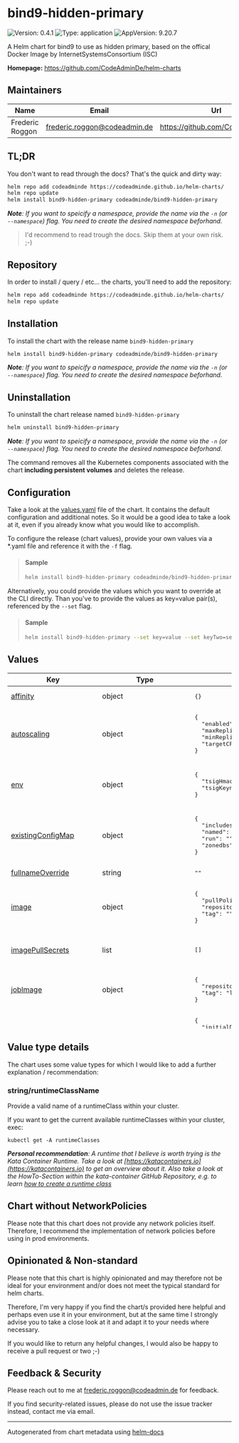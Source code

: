 

# bind9-hidden-primary

![Version: 0.4.1](https://img.shields.io/badge/Version-0.4.1-informational?style=flat-square) ![Type: application](https://img.shields.io/badge/Type-application-informational?style=flat-square) ![AppVersion: 9.20.7](https://img.shields.io/badge/AppVersion-9.20.7-informational?style=flat-square)

A Helm chart for bind9 to use as hidden primary, based on the offical Docker Image by InternetSystemsConsortium (ISC)

**Homepage:** <https://github.com/CodeAdminDe/helm-charts>

## Maintainers

| Name | Email | Url |
| ---- | ------ | --- |
| Frederic Roggon | <frederic.roggon@codeadmin.de> | <https://github.com/CodeAdminDe> |

## TL;DR

You don't want to read through the docs? That's the quick and dirty way:

```bash
helm repo add codeadminde https://codeadminde.github.io/helm-charts/
helm repo update
helm install bind9-hidden-primary codeadminde/bind9-hidden-primary
```
_**Note**: If you want to speicify a namespace, provide the name via the `-n` (or `--namespace`) flag. You need to create the desired namespace beforhand._

> I'd recommend to read trough the docs. Skip them at your own risk. ;-)

## Repository

In order to install / query / etc... the charts, you'll need to add the repository:

```bash
helm repo add codeadminde https://codeadminde.github.io/helm-charts/
helm repo update
```

## Installation

To install the chart with the release name `bind9-hidden-primary`

```bash
helm install bind9-hidden-primary codeadminde/bind9-hidden-primary
```
_**Note**: If you want to speicify a namespace, provide the name via the `-n` (or `--namespace`) flag. You need to create the desired namespace beforhand._

## Uninstallation

To uninstall the chart release named `bind9-hidden-primary`

```bash
helm uninstall bind9-hidden-primary
```
_**Note**: If you want to speicify a namespace, provide the name via the `-n` (or `--namespace`) flag. You need to create the desired namespace beforhand._

The command removes all the Kubernetes components associated with the chart **including persistent volumes** and deletes the release.

## Configuration

Take a look at the [values.yaml](./values.yaml) file of the chart. It contains the default configuration and additional notes.
So it would be a good idea to take a look at it, even if you already know what you would like to accomplish.

To configure the release (chart values), provide your own values via a *.yaml file and reference it with the `-f` flag.

> #### Sample
>
> ```bash
> helm install bind9-hidden-primary codeadminde/bind9-hidden-primary -f values.yaml
> ```

Alternatively, you could provide the values which you want to override at the CLI directly. Than you've to provide the values as key=value pair(s), referenced by the `--set` flag.

> #### Sample
>
> ```bash
> helm install bind9-hidden-primary --set key=value --set keyTwo=secondValue codeadminde/bind9-hidden-primary
> ```

## Values

<table height="800px" >
	<thead>
		<th>Key</th>
		<th>Type</th>
		<th>Default</th>
		<th>Description</th>
	</thead>
	<tbody>
		<tr>
			<td id="affinity"><a href="./values.yaml#L240">affinity</a></td>
			<td>
object
</td>
			<td>
				<div style="max-width: 300px;">
<pre lang="json">
{}
</pre>
</div>
			</td>
			<td></td>
		</tr>
		<tr>
			<td id="autoscaling"><a href="./values.yaml#L216">autoscaling</a></td>
			<td>
object
</td>
			<td>
				<div style="max-width: 300px;">
<pre lang="json">
{
  "enabled": false,
  "maxReplicas": 100,
  "minReplicas": 1,
  "targetCPUUtilizationPercentage": 80
}
</pre>
</div>
			</td>
			<td>This section is for setting up autoscaling more information can be found here: https://kubernetes.io/docs/concepts/workloads/autoscaling/</td>
		</tr>
		<tr>
			<td id="env"><a href="./values.yaml#L106">env</a></td>
			<td>
object
</td>
			<td>
				<div style="max-width: 300px;">
<pre lang="json">
{
  "tsigHmacFunc": "HMAC-SHA512",
  "tsigKeyname": "rndc-allow-transfer-tsigkey"
}
</pre>
</div>
			</td>
			<td>This configures the TSIG Key HMAC algo and Key Name which will be used within the configuration of bind9. Usually, you won't need to change these defaults. General details about the TSIG implementation could be found at: https://www.isc.org/docs/2021-bind-mgmt-05-webinar.pdf</td>
		</tr>
		<tr>
			<td id="existingConfigMap"><a href="./values.yaml#L178">existingConfigMap</a></td>
			<td>
object
</td>
			<td>
				<div style="max-width: 300px;">
<pre lang="json">
{
  "includes": "",
  "named": "",
  "run": "",
  "zonedbs": ""
}
</pre>
</div>
			</td>
			<td>Provide your own includes.d/, named.conf and/or entrypoint configMap to override chart-included configurations.</td>
		</tr>
		<tr>
			<td id="fullnameOverride"><a href="./values.yaml#L41">fullnameOverride</a></td>
			<td>
string
</td>
			<td>
				<div style="max-width: 300px;">
<pre lang="json">
""
</pre>
</div>
			</td>
			<td></td>
		</tr>
		<tr>
			<td id="image"><a href="./values.yaml#L25">image</a></td>
			<td>
object
</td>
			<td>
				<div style="max-width: 300px;">
<pre lang="json">
{
  "pullPolicy": "IfNotPresent",
  "repository": "internetsystemsconsortium/bind9",
  "tag": ""
}
</pre>
</div>
			</td>
			<td>This sets the container image more information can be found here: https://kubernetes.io/docs/concepts/containers/images/ Override the image tag, whose default is the chart appVersion.</td>
		</tr>
		<tr>
			<td id="imagePullSecrets"><a href="./values.yaml#L37">imagePullSecrets</a></td>
			<td>
list
</td>
			<td>
				<div style="max-width: 300px;">
<pre lang="json">
[]
</pre>
</div>
			</td>
			<td>This is for the secrets for pulling an image from a private repository more information can be found here: https://kubernetes.io/docs/tasks/configure-pod-container/pull-image-private-registry/</td>
		</tr>
		<tr>
			<td id="jobImage"><a href="./values.yaml#L32">jobImage</a></td>
			<td>
object
</td>
			<td>
				<div style="max-width: 300px;">
<pre lang="json">
{
  "repository": "ghcr.io/codeadminde/bind9-kubectl",
  "tag": "latest"
}
</pre>
</div>
			</td>
			<td>This sets the job container image to use. The image needs kubectl and bind9 already present in order to fullfill it's job and to be used with a restricted namespace policy.</td>
		</tr>
		<tr>
			<td id="livenessProbe"><a href="./values.yaml#L200">livenessProbe</a></td>
			<td>
object
</td>
			<td>
				<div style="max-width: 300px;">
<pre lang="json">
{
  "initialDelaySeconds": 5,
  "periodSeconds": 10,
  "tcpSocket": {
    "port": 5353
  }
}
</pre>
</div>
			</td>
			<td>This is to setup the liveness probe. By default, we're using the tcpSocket to provide the liveness state. More information can be found here: https://kubernetes.io/docs/tasks/configure-pod-container/configure-liveness-readiness-startup-probes/</td>
		</tr>
		<tr>
			<td id="nameOverride"><a href="./values.yaml#L40">nameOverride</a></td>
			<td>
string
</td>
			<td>
				<div style="max-width: 300px;">
<pre lang="json">
""
</pre>
</div>
			</td>
			<td>This is to override the chart name.</td>
		</tr>
		<tr>
			<td id="nodeSelector"><a href="./values.yaml#L236">nodeSelector</a></td>
			<td>
object
</td>
			<td>
				<div style="max-width: 300px;">
<pre lang="json">
{}
</pre>
</div>
			</td>
			<td></td>
		</tr>
		<tr>
			<td id="persistence"><a href="./values.yaml#L165">persistence</a></td>
			<td>
object
</td>
			<td>
				<div style="max-width: 300px;">
<pre lang="json">
{
  "accessModes": [
    "ReadWriteOnce"
  ],
  "cacheDirSizeLimit": "500Mi",
  "emptyDirSizeLimit": "500Mi",
  "enabled": true,
  "size": "1Gi",
  "storageClass": "longhorn"
}
</pre>
</div>
			</td>
			<td>This configures the persistens of your release. The bind9 service uses persistent storage to save it's current zone database and to ensure all running containers does share the same details. See values.yaml for a detailed sample.</td>
		</tr>
		<tr>
			<td id="podAnnotations"><a href="./values.yaml#L57">podAnnotations</a></td>
			<td>
object
</td>
			<td>
				<div style="max-width: 300px;">
<pre lang="json">
{}
</pre>
</div>
			</td>
			<td>This is for setting Kubernetes Annotations to a Pod. For more information checkout: https://kubernetes.io/docs/concepts/overview/working-with-objects/annotations/</td>
		</tr>
		<tr>
			<td id="podLabels"><a href="./values.yaml#L60">podLabels</a></td>
			<td>
object
</td>
			<td>
				<div style="max-width: 300px;">
<pre lang="json">
{}
</pre>
</div>
			</td>
			<td>This is for setting Kubernetes Labels to a Pod. For more information checkout: https://kubernetes.io/docs/concepts/overview/working-with-objects/labels/</td>
		</tr>
		<tr>
			<td id="podSecurityContext"><a href="./values.yaml#L64">podSecurityContext</a></td>
			<td>
object
</td>
			<td>
				<div style="max-width: 300px;">
<pre lang="json">
{
  "fsGroup": 1000
}
</pre>
</div>
			</td>
			<td>This is for the pod-level security attributes and common container settings. More information: https://kubernetes.io/docs/tasks/configure-pod-container/security-context/</td>
		</tr>
		<tr>
			<td id="providerPrimaryAclIpList"><a href="./values.yaml#L116">providerPrimaryAclIpList</a></td>
			<td>
string
</td>
			<td>
				<div style="max-width: 300px;">
<pre lang="json">
"127.0.0.1"
</pre>
</div>
			</td>
			<td>List of upstream dns servers that are allowed to query the hidden primary (AXFR requests) (Separator: ";"). Provide your providers upstream IP and/or IPs.</td>
		</tr>
		<tr>
			<td id="providerPrimaryIpList"><a href="./values.yaml#L112">providerPrimaryIpList</a></td>
			<td>
string
</td>
			<td>
				<div style="max-width: 300px;">
<pre lang="json">
"127.0.0.1"
</pre>
</div>
			</td>
			<td>List of upstream dns servers which gets notified (Separator: ";"). Provide your providers upstream IP and/or IPs.</td>
		</tr>
		<tr>
			<td id="proxyv2"><a href="./values.yaml#L123">proxyv2</a></td>
			<td>
object
</td>
			<td>
				<div style="max-width: 300px;">
<pre lang="json">
{
  "allowProxyIpList": "127.0.0.1/32",
  "enabled": false
}
</pre>
</div>
			</td>
			<td>EXPERIMENTAL => This feature is untested and / or unstable. Enable / Disable usage of proxyv2 protocol. WARNING: You should apply a custom NetworkPolicy to avoid spoofing, when using this feature! more details: https://kb.isc.org/docs/proxyv2-support-in-bind-9 <= EXPERIMENTAL</td>
		</tr>
		<tr>
			<td id="proxyv2--allowProxyIpList"><a href="./values.yaml#L127">proxyv2.allowProxyIpList</a></td>
			<td>
string
</td>
			<td>
				<div style="max-width: 300px;">
<pre lang="json">
"127.0.0.1/32"
</pre>
</div>
			</td>
			<td>List of addresses / networks which are allowed to send PROXYv2 headers. (Separator: ";") Provide your cluster ingress ips / range.</td>
		</tr>
		<tr>
			<td id="readinessProbe"><a href="./values.yaml#L209">readinessProbe</a></td>
			<td>
object
</td>
			<td>
				<div style="max-width: 300px;">
<pre lang="json">
{
  "initialDelaySeconds": 5,
  "periodSeconds": 10,
  "tcpSocket": {
    "port": 5353
  }
}
</pre>
</div>
			</td>
			<td>This is to setup the readiness probe. By default, we're using the tcpSocket to provide the readiness state. More information can be found here: https://kubernetes.io/docs/tasks/configure-pod-container/configure-liveness-readiness-startup-probes/</td>
		</tr>
		<tr>
			<td id="replicaCount"><a href="./values.yaml#L7">replicaCount</a></td>
			<td>
int
</td>
			<td>
				<div style="max-width: 300px;">
<pre lang="json">
1
</pre>
</div>
			</td>
			<td>This will set the replicaset count more information can be found here: https://kubernetes.io/docs/concepts/workloads/controllers/replicaset/ (Only replicaCount 1 supported)</td>
		</tr>
		<tr>
			<td id="resources"><a href="./values.yaml#L185">resources</a></td>
			<td>
object
</td>
			<td>
				<div style="max-width: 300px;">
<pre lang="json">
{}
</pre>
</div>
			</td>
			<td>Specify default resources for the</td>
		</tr>
		<tr>
			<td id="runtimeClass"><a href="./values.yaml#L96">runtimeClass</a></td>
			<td>
object
</td>
			<td>
				<div style="max-width: 300px;">
<pre lang="json">
{
  "jobs": "",
  "pods": "",
  "tests": ""
}
</pre>
</div>
			</td>
			<td>Set a RuntimeClass to execute the containers with a custom runtime configuration. Register a runtimeClass within your cluster beforehand.

<details>
<summary>Motivation (Expand)</summary>

> The container runtime configuration is used to run a Pod's containers. . . .
> For example, if part of your workload deserves a high level of information security assurance, you might choose to schedule those Pods so that they run in a container runtime that uses hardware virtualization.
> You'd then benefit from the extra isolation of the alternative runtime, at the expense of some additional overhead. . . .

<i>Source and more informations: https://kubernetes.io/docs/concepts/containers/runtime-class/ </i>

</details>
</td>
		</tr>
		<tr>
			<td id="runtimeClass--jobs"><a href="./values.yaml#L100">runtimeClass.jobs</a></td>
			<td>
<a href="#stringruntimeclassname" title="Click to get details">string/runtimeClassName</a>
</td>
			<td>
				<div style="max-width: 300px;">
<pre lang="json">
""
</pre>
</div>
			</td>
			<td>Sets the runtimeClass for the pods for the job execution. Takes the runtimeClass name, or "" (default).</td>
		</tr>
		<tr>
			<td id="runtimeClass--pods"><a href="./values.yaml#L98">runtimeClass.pods</a></td>
			<td>
<a href="#stringruntimeclassname" title="Click to get details">string/runtimeClassName</a>
</td>
			<td>
				<div style="max-width: 300px;">
<pre lang="json">
""
</pre>
</div>
			</td>
			<td>Sets the runtimeClass for the DaemonSet / ReplicaSet pods. Takes the runtimeClass name, or "" (default).</td>
		</tr>
		<tr>
			<td id="runtimeClass--tests"><a href="./values.yaml#L102">runtimeClass.tests</a></td>
			<td>
<a href="#stringruntimeclassname" title="Click to get details">string/runtimeClassName</a>
</td>
			<td>
				<div style="max-width: 300px;">
<pre lang="json">
""
</pre>
</div>
			</td>
			<td>Sets the runtimeClass for the containers which gets executed by the test hook. Takes the runtimeClass name, or "" (default).</td>
		</tr>
		<tr>
			<td id="securityContext"><a href="./values.yaml#L70">securityContext</a></td>
			<td>
object
</td>
			<td>
				<div style="max-width: 300px;">
<pre lang="json">
{
  "allowPrivilegeEscalation": false,
  "capabilities": {
    "drop": [
      "ALL"
    ]
  },
  "readOnlyRootFilesystem": true,
  "runAsNonRoot": true,
  "runAsUser": 1000,
  "seccompProfile": {
    "type": "RuntimeDefault"
  }
}
</pre>
</div>
			</td>
			<td>This is for the scurityContext at container level. Note that container settings do not affect the Pod's Volumes. More information: https://kubernetes.io/docs/tasks/configure-pod-container/security-context/#set-the-security-context-for-a-container</td>
		</tr>
		<tr>
			<td id="service"><a href="./values.yaml#L10">service</a></td>
			<td>
object
</td>
			<td>
				<div style="max-width: 300px;">
<pre lang="json">
{
  "externalTrafficPolicy": "Cluster",
  "port": 5353,
  "type": "ClusterIP"
}
</pre>
</div>
			</td>
			<td>This is for setting up a service more information can be found here: https://kubernetes.io/docs/concepts/services-networking/service/</td>
		</tr>
		<tr>
			<td id="serviceAccount"><a href="./values.yaml#L44">serviceAccount</a></td>
			<td>
object
</td>
			<td>
				<div style="max-width: 300px;">
<pre lang="json">
{
  "annotations": {},
  "automount": true,
  "create": true,
  "name": ""
}
</pre>
</div>
			</td>
			<td>This section builds out the service account more information can be found here: https://kubernetes.io/docs/concepts/security/service-accounts/</td>
		</tr>
		<tr>
			<td id="statisticsChannels"><a href="./values.yaml#L17">statisticsChannels</a></td>
			<td>
object
</td>
			<td>
				<div style="max-width: 300px;">
<pre lang="json">
{
  "enabled": false,
  "externalTrafficPolicy": "Cluster",
  "port": 8053,
  "type": "ClusterIP"
}
</pre>
</div>
			</td>
			<td>The statistics channel provides a XML and JSON (/json) HTTP endpoint to monitor bind. It is not protected. Use a reverse-proxy with basic-auth and ssl, if you want to expose it externally.</td>
		</tr>
		<tr>
			<td id="tolerations"><a href="./values.yaml#L238">tolerations</a></td>
			<td>
list
</td>
			<td>
				<div style="max-width: 300px;">
<pre lang="json">
[]
</pre>
</div>
			</td>
			<td></td>
		</tr>
		<tr>
			<td id="volumeMounts"><a href="./values.yaml#L231">volumeMounts</a></td>
			<td>
list
</td>
			<td>
				<div style="max-width: 300px;">
<pre lang="json">
[]
</pre>
</div>
			</td>
			<td>Additional volumeMounts on the output Deployment definition.</td>
		</tr>
		<tr>
			<td id="volumes"><a href="./values.yaml#L224">volumes</a></td>
			<td>
list
</td>
			<td>
				<div style="max-width: 300px;">
<pre lang="json">
[]
</pre>
</div>
			</td>
			<td>Additional volumes on the output Deployment definition.</td>
		</tr>
		<tr>
			<td id="zone"><a href="./values.yaml#L150">zone</a></td>
			<td>
object
</td>
			<td>
				<div style="max-width: 300px;">
<pre lang="json">
{
  "name": "myzone.sample-chart.example.com",
  "providerPrimaryNameservers": [
    "a.sample-chart.example.com",
    "b.sample-chart.example.com",
    "c.sample-chart.example.com"
  ],
  "soa": {
    "hostmasterMail": "hostmaster.example.com",
    "nsHostname": "ns1"
  },
  "spfTxtRecordValue": "v=spf1 -all"
}
</pre>
</div>
			</td>
			<td>Zone details Provide your zone details to configure the nameserver to match our needs.

<details>
<summary> Object param description (Expand)</summary>

```
zone:
  name: Name of the zone that this bind deployment is authorative hidden primary
  soa:
    nsHostname: nameserver hostname for soa record... just use whatever you like, it does not need to be resolvable.
    hostmasterMail: The mail that you like to publish withn the soa record. replace the @-sign by a dot, like: hostmaster@example.com -> hostmaster.example.com
  spfTxtRecordValue: We set the SPF record to disallow all servers sending mails with this domain. You could overwirte it as you wish.
  providerPrimaryNameservers: Provide a list of nameservers that are resposible for the zone. These are typically the providers primary nameservers.
    - ns1.provider.tld
    - ns2.provider.tld
```

</details>
</td>
		</tr>
	</tbody>
</table>

## Value type details

The chart uses some value types for which I would like to add a further explanation / recommendation:

### string/runtimeClassName

Provide a valid name of a runtimeClass within your cluster.

If you want to get the current available runtimeClasses within your cluster, exec:

```
kubectl get -A runtimeClasses
```

_**Personal recommendation**: A runtime that I believe is worth trying is the Kata Container Runtime.
Take a look at [https://katacontainers.io](https://katacontainers.io) to get an overview about it.
Also take a look at the HowTo-Section within the kata-container GitHub Repository,
e.g. to learn [how to create a runtime class](https://github.com/kata-containers/kata-containers/blob/main/docs/how-to/run-kata-with-k8s.md#create-runtime-class-for-kata-containers)_

## Chart without NetworkPolicies

Please note that this chart does not provide any network policies itself.
Therefore, I recommend the implementation of network policies before using in prod environments.

## Opinionated & Non-standard

Please note that this chart is highly opinionated and may therefore not be ideal for your environment and/or does not meet the typical standard for helm charts.

Therefore, I'm very happy if you find the chart/s provided here helpful and perhaps even use it in your environment,
but at the same time I strongly advise you to take a close look at it and adapt it to your needs where necessary.

If you would like to return any helpful changes, I would also be happy to receive a pull request or two ;-)

## Feedback & Security

Please reach out to me at frederic.roggon@codeadmin.de for feedback.

If you find security-related issues, please do not use the issue tracker instead, contact me via email.

----------------------------------------------
Autogenerated from chart metadata using [helm-docs](https://github.com/norwoodj/helm-docs)
